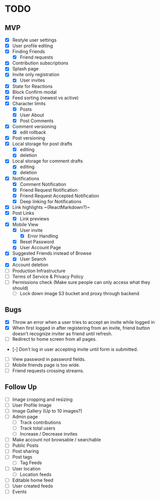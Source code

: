 # TODO

## MVP
 - [x] Restyle user settings 
 - [x] User profile editing
 - [x] Finding Friends 
    - [x] Friend requests
 - [x] Contribution subscriptions
 - [x] Splash page
 - [x] Invite only registration
   - [x] User invites
 - [x] State for Reactions
  - [x] Block Confirm modal
 - [x] Feed sorting (newest vs active)
 - [x] Character limits
    - [x] Posts
    - [x] User About
    - [x] Post Comments
 - [x] Comment versioning
    - [x] edit rollback
 - [x] Post versioning
 - [x] Local storage for post drafts
    - [x] editing
    - [x] deletion
 - [x] Local storage for comment drafts
    - [x] editing
    - [x] deletion
 - [x] Notifications
   - [x] Comment Notification
   - [x] Friend Request Notification
   - [x] Friend Request Accepted Notification
   - [x] Deep linking for Notifications
 - [x] Link highlights ~(ReactMarkdown?)~
 - [x] Post Links 
    - [x] Link previews
 - [x] Mobile View
   - [x] User invite
      - [x] Error Handling
   - [x] Reset Password
   - [x] User Account Page
 - [x] Suggested Friends instead of Browse
   - [x] User Search
 - [x] Account deletion
 - [ ] Production Infrastructure
 - [ ] Terms of Service & Privacy Policy
 - [ ] Permissions check (Make sure people can only access what they should)
   - [ ] Lock down image S3 bucket and proxy through backend

## Bugs
- [x] Throw an error when a user tries to accept an invite while logged in
- [x] When first logged in after registering from an invite, friend button doesn't recognize inviter as friend until refresh.
- [ ] Redirect to home screen from all pages.
- [-] Don't log in user accepting invite until form is submitted.
- [ ] View password in password fields.
- [ ] Mobile friends page is too wide.
- [ ] Friend requests crossing streams.

## Follow Up
 - [ ] Image cropping and resizing 
  - [ ] User Profile Image
 - [ ] Image Gallery (Up to 10 images?)
 - [ ] Admin page
   - [ ] Track contributions
   - [ ] Track total users
   - [ ] Increase / Decrease invites
 - [ ] Make account not browsable / searchable
 - [ ] Public Posts
 - [ ] Post sharing
 - [ ] Post tags
    - [ ] Tag Feeds
 - [ ] User location
    - [ ] Location feeds
 - [ ] Editable home feed
 - [ ] User created feeds
 - [ ] Events
